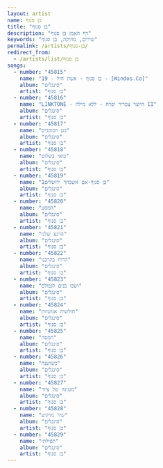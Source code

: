 ```yaml
---
layout: artist
name: בן סנוף
title: "בן סנוף"
description: "דף האמן בן סנוף"
keywords: "שירים, מוזיקה, בן סנוף"
permalink: /artists/בן-סנוף/
redirect_from:
  - /artists/list/בן סנוף
songs:
  - number: "45815"
    name: "19 - בן סנוף - אשת חיל - [Windos.Co]"
    album: "סינגלים"
    artist: "בן סנוף"
  - number: "45816"
    name: "LINKTONE - היוצר צפריר יפרח - ללא מילה II"
    album: "סינגלים"
    artist: "בן סנוף"
  - number: "45817"
    name: "בגן הכוכבים"
    album: "סינגלים"
    artist: "בן סנוף"
  - number: "45818"
    name: "בואי בשלום"
    album: "סינגלים"
    artist: "בן סנוף"
  - number: "45819"
    name: "בן סנוף-אם אשכחך ירושלים1"
    album: "סינגלים"
    artist: "בן סנוף"
  - number: "45820"
    name: "המסע"
    album: "סינגלים"
    artist: "בן סנוף"
  - number: "45821"
    name: "הרגע שלנו"
    album: "סינגלים"
    artist: "בן סנוף"
  - number: "45822"
    name: "הרוח בקרבנו"
    album: "סינגלים"
    artist: "בן סנוף"
  - number: "45823"
    name: "ושבו בנים לגבולם"
    album: "סינגלים"
    artist: "בן סנוף"
  - number: "45824"
    name: "חולשות אנושיות"
    album: "סינגלים"
    artist: "בן סנוף"
  - number: "45825"
    name: "חמסה"
    album: "סינגלים"
    artist: "בן סנוף"
  - number: "45826"
    name: "כשושנה"
    album: "סינגלים"
    artist: "בן סנוף"
  - number: "45827"
    name: "מנגינה של ציור"
    album: "סינגלים"
    artist: "בן סנוף"
  - number: "45828"
    name: "שיר מרקיע"
    album: "סינגלים"
    artist: "בן סנוף"
  - number: "45829"
    name: "תפילתי"
    album: "סינגלים"
    artist: "בן סנוף"
---
```

